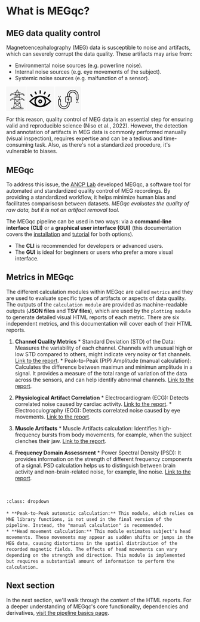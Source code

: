 # What is MEGqc?

## MEG data quality control
Magnetoencephalography (MEG) data is susceptible to  noise and artifacts, which can severely corrupt the data quality. These artifacts may arise from:
- Environmental noise sources (e.g. powerline noise).
- Internal noise sources (e.g. eye movements of the subject).
- Systemic noise sources (e.g. malfunction of a sensor).

<img src="../static/sources.png" alt="noise-sources" width="200px" align="center">

<br>

For this reason, quality control of MEG data is an essential step for ensuring valid and reproducible science (Niso et al., 2022). However, the detection and annotation of artifacts in MEG data is commonly performed manually (visual inspection), requires expertise and can be a tedious and time-consuming task. Also, as there's not a standardized procedure, it's vulnerable to biases.

## MEGqc
To address this issue, the [ANCP Lab](https://uol.de/en/applied-neurocognitive-psychology) developed MEGqc, a software tool for automated and standardized quality control of MEG recordings. By providing a standardized workflow, it helps minimize human bias and facilitates comparisosn between datasets. _MEGqc evaluates the quality of raw data, but it is not an artifact removal tool._

The MEGqc pipeline can be used in two ways: via a **command-line interface (CLI)** or a **graphical user interface (GUI)** (this documentation covers the [installation](./installation) and [tutorial](./tutorial) for both options).
* The **CLI** is recommended for developers or advanced users.
* The **GUI** is ideal for beginners or users who prefer a more visual interface.

## Metrics in MEGqc
The different calculation modules within MEGqc are called `metrics` and they are used to evaluate specific types of artifacts or aspects of data quality. The outputs of the `calculation module` are provided as machine-readable outputs (**JSON files** and **TSV files**), which are used by the `plotting module` to generate detailed visual HTML reports of each metric. There are six independent metrics, and this documentation will cover each of their HTML reports. 

1. **Channel Quality Metrics**
        * Standard Deviation (STD) of the Data: Measures the variability of each channel. Channels with unusual high or low STD compared to others, might indicate very noisy or flat channels. [Link to the report](../report/std.md).
        * Peak-to-Peak (PtP) Amplitude (manual calculation): Calculates the difference between maximun and minimun amplitude in a signal. It provides a measure of the total range of variation of the data across the sensors, and can help identify abnormal channels. [Link to the report](../report/ptp.md).

2. **Physiological Artifact Correlation**
        * Electrocardiogram (ECG): Detects correlated noise caused by cardiac activity. [Link to the report](../report/ecg.md).
        * Electrooculography (EOG): Detects correlated noise caused by eye movements. [Link to the report](../report/eog.md).

3. **Muscle Artifacts**
        * Muscle Artifacts calculation: Identifies high-frequency bursts from body movements, for example, when the subject clenches their jaw. [Link to the report](../report/muscle.md).

4. **Frequency Domain Assessment**
        * Power Spectral Density (PSD): It provides information on the strength of different frequency components of a signal. PSD calculation helps us to distinguish between brain activity and non-brain-related noise, for example, line noise. [Link to the report](../report/psd.md).

<br>  


```{admonition} There are 2 other metrics within MEGqc
:class: dropdown

* **Peak-to-Peak automatic calculation:** This module, which relies on MNE library functions, is not used in the final version of the pipeline. Instead, the "manual calculation" is recommended.
* **Head movement calculation:** This module estimates subject's head movements. These movements may appear as sudden shifts or jumps in the MEG data, causing distortions in the spatial distribution of the recorded magnetic fields. The effects of head movements can vary depending on the strength and direction. This module is implemented but requires a substantial amount of information to perform the calculation.

``` 


## Next section
In the next section, we'll walk through the content of the HTML reports.
For a deeper understanding of MEGqc's core functionality, dependencies and derivatives, [visit the pipeline basics page](../extra/details.md).


        
